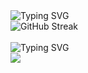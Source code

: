 <div>
  <img src="https://readme-typing-svg.demolab.com?font=Fira+Code&weight=500&size=22&pause=1000&color=BD5EEB&width=435&lines=Always+learning+new+things!" alt="Typing SVG" />
  <br />
  <img src="https://github-readme-stats.vercel.app/api/top-langs/?username=cutymurphy&layout=compact&langs_count=8&card_width=500&theme=dracula" alt="GitHub Streak" />
  <br /><br />
  <img src="https://readme-typing-svg.demolab.com?font=Fira+Code&weight=500&size=22&pause=1000&color=BD5EEB&width=435&lines=Languages+and+Tools:" alt="Typing SVG" />
  <br />
  <img src="https://skillicons.dev/icons?i=js,ts,react,html,css,sass,nodejs,npm,yarn,figma,bootstrap,mysql,py,java,git,github,azure,bash,idea,eclipse,pycharm,visualstudio,vscode" />
</div>
